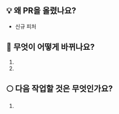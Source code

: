 ## 💡 왜 PR을 올렸나요?

<!-- 예: 이슈대응, 신규피쳐, 리팩토링 ... -->

- 신규 피처

## 💁 무엇이 어떻게 바뀌나요?

1.
2.


## 🌕 다음 작업할 것은 무엇인가요?

1. 